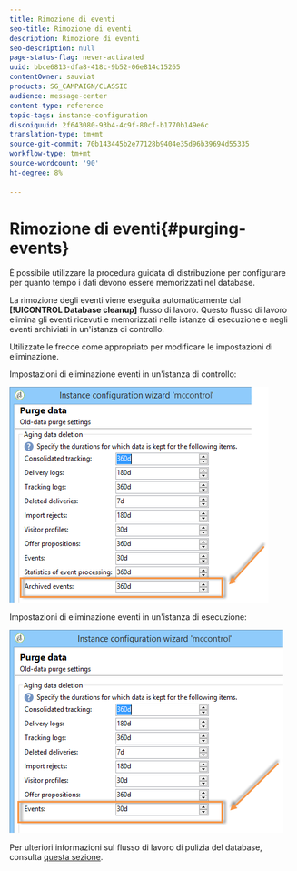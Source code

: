 ```yaml
---
title: Rimozione di eventi
seo-title: Rimozione di eventi
description: Rimozione di eventi
seo-description: null
page-status-flag: never-activated
uuid: bbce6813-dfa8-418c-9b52-06e814c15265
contentOwner: sauviat
products: SG_CAMPAIGN/CLASSIC
audience: message-center
content-type: reference
topic-tags: instance-configuration
discoiquuid: 2f643080-93b4-4c9f-80cf-b1770b149e6c
translation-type: tm+mt
source-git-commit: 70b143445b2e77128b9404e35d96b39694d55335
workflow-type: tm+mt
source-wordcount: '90'
ht-degree: 8%

---
```



# Rimozione di eventi{#purging-events}

È possibile utilizzare la procedura guidata di distribuzione per configurare per quanto tempo i dati devono essere memorizzati nel database.

La rimozione degli eventi viene eseguita automaticamente dal **[!UICONTROL Database cleanup]** flusso di lavoro. Questo flusso di lavoro elimina gli eventi ricevuti e memorizzati nelle istanze di esecuzione e negli eventi archiviati in un&#39;istanza di controllo.

Utilizzate le frecce come appropriato per modificare le impostazioni di eliminazione.

Impostazioni di eliminazione eventi in un&#39;istanza di controllo:

![](assets/messagecenter_delete_events_001.png)

Impostazioni di eliminazione eventi in un&#39;istanza di esecuzione:

![](assets/messagecenter_delete_events_002.png)

Per ulteriori informazioni sul flusso di lavoro di pulizia del database, consulta [questa sezione](../../production/using/database-cleanup-workflow.md).
